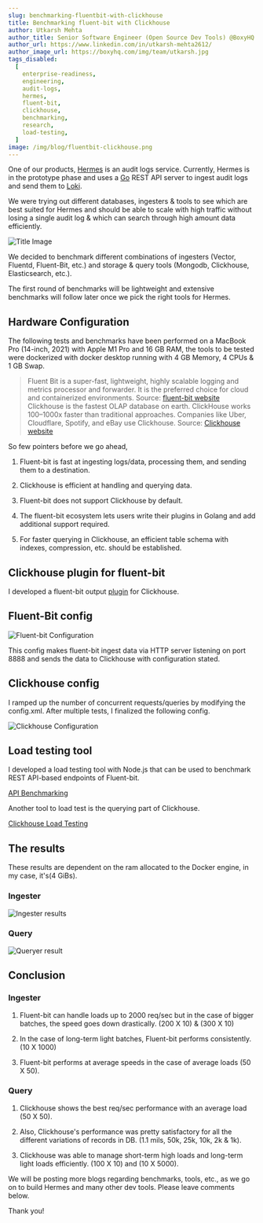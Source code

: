 ```yaml
---
slug: benchmarking-fluentbit-with-clickhouse
title: Benchmarking fluent-bit with Clickhouse
author: Utkarsh Mehta
author_title: Senior Software Engineer (Open Source Dev Tools) @BoxyHQ
author_url: https://www.linkedin.com/in/utkarsh-mehta2612/
author_image_url: https://boxyhq.com/img/team/utkarsh.jpg
tags_disabled:
  [
    enterprise-readiness,
    engineering,
    audit-logs,
    hermes,
    fluent-bit,
    clickhouse,
    benchmarking,
    research,
    load-testing,
  ]
image: /img/blog/fluentbit-clickhouse.png
---
```


One of our products, [Hermes](https://github.com/boxyhq/hermes) is an audit logs service. Currently, Hermes is in the prototype phase and uses a [Go](https://go.dev/) REST API server to ingest audit logs and send them to [Loki](https://grafana.com/oss/loki/).

We were trying out different databases, ingesters & tools to see which are best suited for Hermes and should be able to scale with high traffic without losing a single audit log & which can search through high amount data efficiently.

![Title Image](/img/blog/fluentbit-clickhouse.png)

We decided to benchmark different combinations of ingesters (Vector, Fluentd, Fluent-Bit, etc.) and storage & query tools (Mongodb, Clickhouse, Elasticsearch, etc.).

The first round of benchmarks will be lightweight and extensive benchmarks will follow later once we pick the right tools for Hermes.

## Hardware Configuration

The following tests and benchmarks have been performed on a MacBook Pro (14-inch, 2021) with Apple M1 Pro and 16 GB RAM, the tools to be tested were dockerized with docker desktop running with 4 GB Memory, 4 CPUs & 1 GB Swap.

> Fluent Bit is a super-fast, lightweight, highly scalable logging and metrics processor and forwarder.
> It is the preferred choice for cloud and containerized environments.
> Source: [fluent-bit website](https://fluentbit.io/)
> Clickhouse is the fastest OLAP database on earth. ClickHouse works 100–1000x faster than traditional approaches.
> Companies like Uber, Cloudflare, Spotify, and eBay use Clickhouse.
> Source: [Clickhouse website](https://clickhouse.com/)

So few pointers before we go ahead,

1. Fluent-bit is fast at ingesting logs/data, processing them, and sending them to a destination.

2. Clickhouse is efficient at handling and querying data.

3. Fluent-bit does not support Clickhouse by default.

4. The fluent-bit ecosystem lets users write their plugins in Golang and add additional support required.

5. For faster querying in Clickhouse, an efficient table schema with indexes, compression, etc. should be established.

## Clickhouse plugin for fluent-bit

<!-- ![Funny Gif](https://media0.giphy.com/media/bAplZhiLAsNnG/giphy.webp?cid=dda24d507bdfdacf288d461758839009285c1ed114150484&rid=giphy.webp&ct=g) -->

I developed a fluent-bit output [plugin](https://github.com/boxyhq/fluent-bit-clickhouse) for Clickhouse.

## Fluent-Bit config

![Fluent-bit Configuration](/img/blog/fluentbit-config.png)

This config makes fluent-bit ingest data via HTTP server listening on port 8888 and sends the data to Clickhouse with configuration stated.

## Clickhouse config

<!-- ![Funny Gif](https://media0.giphy.com/media/aS8ypUweGOXMA/200w.webp?cid=dda24d5064d326145a245fce898f7775bc4b7e4ce5f8f178&rid=200w.webp&ct=g) -->

I ramped up the number of concurrent requests/queries by modifying the config.xml. After multiple tests, I finalized the following config.

![Clickhouse Configuration](/img/blog/clickhouse-config.png)

## Load testing tool

<!-- ![Funny Gif](https://media1.giphy.com/media/B6SyssSlTgPXq/200w.webp?cid=dda24d50edfaf581e3165a3d10a7dd26c246ebb459fcebb5&rid=200w.webp&ct=g) -->

I developed a load testing tool with Node.js that can be used to benchmark REST API-based endpoints of Fluent-bit.

[API Benchmarking](https://github.com/boxyhq/api-benchmarking)

Another tool to load test is the querying part of Clickhouse.

[Clickhouse Load Testing](https://github.com/boxyhq/clickhouse-db-load-testing)

## The results

These results are dependent on the ram allocated to the Docker engine, in my case, it's(4 GiBs).

### Ingester

![Ingester results](/img/blog/results-ingester.png)

### Query

![Queryer result](/img/blog/results-query.png)

## Conclusion

### Ingester

1. Fluent-bit can handle loads up to 2000 req/sec but in the case of bigger batches, the speed goes down drastically. (200 X 10) & (300 X 10)

2. In the case of long-term light batches, Fluent-bit performs consistently. (10 X 1000)

3. Fluent-bit performs at average speeds in the case of average loads (50 X 50).

### Query

1. Clickhouse shows the best req/sec performance with an average load (50 X 50).

2. Also, Clickhouse's performance was pretty satisfactory for all the different variations of records in DB. (1.1 mils, 50k, 25k, 10k, 2k & 1k).

3. Clickhouse was able to manage short-term high loads and long-term light loads efficiently. (100 X 10) and (10 X 5000).

We will be posting more blogs regarding benchmarks, tools, etc., as we go on to build Hermes and many other dev tools. Please leave comments below.

Thank you!
